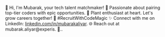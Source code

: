 👋 Hi, 
I'm Mubarak, your tech talent matchmaker! 🚀 Passionate about pairing top-tier coders with epic opportunities.
🌿 Plant enthusiast at heart. Let's grow careers together! 🌱 #RecruitWithCodeMagic ✨ 
Connect with me on LinkedIn: [linkedin.com/in/mubarakaliyar](www.linkedin.com/in/mubarakaliyar). 🌐 Reach out at mubarak.aliyar@experis. 📧..

<!---
mubarakaliyar/mubarakaliyar is a ✨ special ✨ repository because its `README.md` (this file) appears on your GitHub profile.
You can click the Preview link to take a look at your changes.
--->
